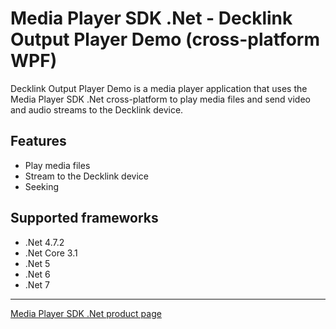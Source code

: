 # Media Player SDK .Net - Decklink Output Player Demo (cross-platform WPF)

Decklink Output Player Demo is a media player application that uses the Media Player SDK .Net cross-platform to play media files and send video and audio streams to the Decklink device.

## Features

- Play media files
- Stream to the Decklink device
- Seeking

## Supported frameworks

- .Net 4.7.2
- .Net Core 3.1
- .Net 5
- .Net 6
- .Net 7

---

[Media Player SDK .Net product page](https://www.visioforge.com/media-player-sdk-net)
